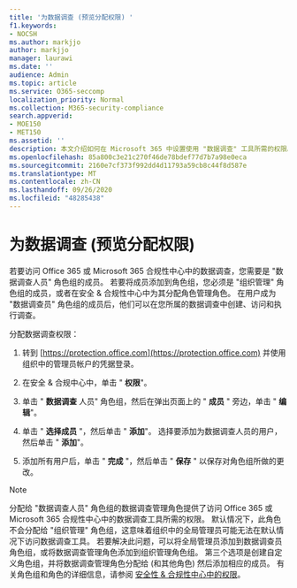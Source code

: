 ```yaml
---
title: '为数据调查 (预览分配权限) '
f1.keywords:
- NOCSH
ms.author: markjjo
author: markjjo
manager: laurawi
ms.date: ''
audience: Admin
ms.topic: article
ms.service: O365-seccomp
localization_priority: Normal
ms.collection: M365-security-compliance
search.appverid:
- MOE150
- MET150
ms.assetid: ''
description: 本文介绍如何在 Microsoft 365 中设置使用 "数据调查" 工具所需的权限。
ms.openlocfilehash: 85a800c3e21c270f46de78bdef77d7b7a98e0eca
ms.sourcegitcommit: 2160e7cf373f992dd4d11793a59cb8c44f8d587e
ms.translationtype: MT
ms.contentlocale: zh-CN
ms.lasthandoff: 09/26/2020
ms.locfileid: "48285438"
---
```

# <a name="assign-permissions-for-data-investigations-preview"></a>为数据调查 (预览分配权限) 

若要访问 Office 365 或 Microsoft 365 合规性中心中的数据调查，您需要是 "数据调查人员" 角色组的成员。 若要将成员添加到角色组，您必须是 "组织管理" 角色组的成员，或者在安全 & 合规性中心中为其分配角色管理角色。 在用户成为 "数据调查员" 角色组的成员后，他们可以在您所属的数据调查中创建、访问和执行调查。

分配数据调查权限：

1. 转到 [https://protection.office.com](https://protection.office.com) 并使用组织中的管理员帐户的凭据登录。

2. 在安全 & 合规中心中，单击 " **权限**"。

3. 单击 " **数据调查** 人员" 角色组，然后在弹出页面上的 " **成员** " 旁边，单击 " **编辑**"。

4. 单击 " **选择成员** "，然后单击 " **添加**"。 选择要添加为数据调查人员的用户，然后单击 " **添加**"。

5. 添加所有用户后，单击 " **完成** "，然后单击 " **保存** " 以保存对角色组所做的更改。

> [!NOTE]
> 分配给 "数据调查人员" 角色组的数据调查管理角色提供了访问 Office 365 或 Microsoft 365 合规性中心中的数据调查工具所需的权限。 默认情况下，此角色不会分配给 "组织管理" 角色组，这意味着组织中的全局管理员可能无法在默认情况下访问数据调查工具。 若要解决此问题，可以将全局管理员添加到数据调查员角色组，或将数据调查管理角色添加到组织管理角色组。 第三个选项是创建自定义角色组，并将数据调查管理角色分配给 (和其他角色) 然后添加相应的成员。 有关角色组和角色的详细信息，请参阅 [安全性 & 合规性中心中的权限](https://docs.microsoft.com/microsoft-365/security/office-365-security/permissions-in-the-security-and-compliance-center)。
